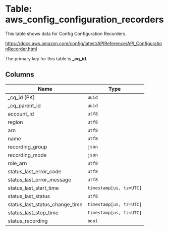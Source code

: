 # Table: aws_config_configuration_recorders

This table shows data for Config Configuration Recorders.

https://docs.aws.amazon.com/config/latest/APIReference/API_ConfigurationRecorder.html

The primary key for this table is **_cq_id**.

## Columns

| Name          | Type          |
| ------------- | ------------- |
|_cq_id (PK)|`uuid`|
|_cq_parent_id|`uuid`|
|account_id|`utf8`|
|region|`utf8`|
|arn|`utf8`|
|name|`utf8`|
|recording_group|`json`|
|recording_mode|`json`|
|role_arn|`utf8`|
|status_last_error_code|`utf8`|
|status_last_error_message|`utf8`|
|status_last_start_time|`timestamp[us, tz=UTC]`|
|status_last_status|`utf8`|
|status_last_status_change_time|`timestamp[us, tz=UTC]`|
|status_last_stop_time|`timestamp[us, tz=UTC]`|
|status_recording|`bool`|